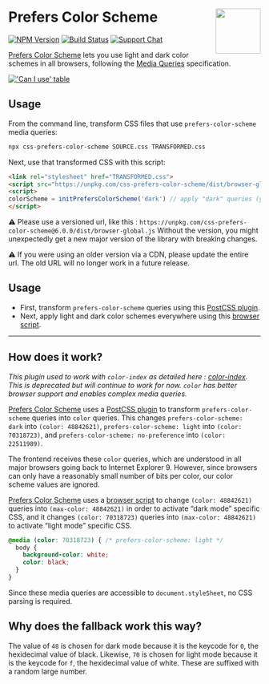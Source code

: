 # Prefers Color Scheme [<img src="https://jonathantneal.github.io/js-logo.svg" alt="" width="90" height="90" align="right">][Prefers Color Scheme]

[![NPM Version][npm-img]][npm-url]
[![Build Status][cli-img]][cli-url]
[![Support Chat][git-img]][git-url]

[Prefers Color Scheme] lets you use light and dark color schemes in all
browsers, following the [Media Queries] specification.

[!['Can I use' table](https://caniuse.bitsofco.de/image/prefers-color-scheme.png)](https://caniuse.com/#feat=prefers-color-scheme)

## Usage

From the command line, transform CSS files that use `prefers-color-scheme`
media queries:

```bash
npx css-prefers-color-scheme SOURCE.css TRANSFORMED.css
```

Next, use that transformed CSS with this script:

```html
<link rel="stylesheet" href="TRANSFORMED.css">
<script src="https://unpkg.com/css-prefers-color-scheme/dist/browser-global.js"></script>
<script>
colorScheme = initPrefersColorScheme('dark') // apply "dark" queries (you can change it afterward, too)
</script>
```

⚠️ Please use a versioned url, like this : `https://unpkg.com/css-prefers-color-scheme@6.0.0/dist/browser-global.js`
Without the version, you might unexpectedly get a new major version of the library with breaking changes.

⚠️ If you were using an older version via a CDN, please update the entire url.
The old URL will no longer work in a future release.

## Usage

- First, transform `prefers-color-scheme` queries using this
  [PostCSS plugin](README-POSTCSS.md).
- Next, apply light and dark color schemes everywhere using this
  [browser script](README-BROWSER.md).

---

## How does it work?

_This plugin used to work with `color-index` as detailed here : [color-index](https://github.com/csstools/css-prefers-color-scheme#how-does-it-work)._
_This is deprecated but will continue to work for now._
_`color` has better browser support and enables complex media queries._

[Prefers Color Scheme] uses a [PostCSS plugin](README-POSTCSS.md) to transform
`prefers-color-scheme` queries into `color` queries. This changes
`prefers-color-scheme: dark` into `(color: 48842621)`,
`prefers-color-scheme: light` into `(color: 70318723)`, and
`prefers-color-scheme: no-preference` into `(color: 22511989)`.

The frontend receives these `color` queries, which are understood in all
major browsers going back to Internet Explorer 9.
However, since browsers can only have a reasonably small number of bits per color,
our color scheme values are ignored.

[Prefers Color Scheme] uses a [browser script](README-BROWSER.md) to change
`(color: 48842621)` queries into `(max-color: 48842621)` in order to
activate “dark mode” specific CSS, and it changes `(color: 70318723)` queries
into `(max-color: 48842621)` to activate “light mode” specific CSS.

```css
@media (color: 70318723) { /* prefers-color-scheme: light */
  body {
    background-color: white;
    color: black;
  }
}
```

Since these media queries are accessible to `document.styleSheet`, no CSS
parsing is required.

## Why does the fallback work this way?

The value of `48` is chosen for dark mode because it is the keycode for `0`,
the hexidecimal value of black. Likewise, `70` is chosen for light mode because
it is the keycode for `f`, the hexidecimal value of white.
These are suffixed with a random large number.

[cli-img]: https://github.com/csstools/postcss-plugins/workflows/test/badge.svg
[cli-url]: https://github.com/csstools/postcss-plugins/actions/workflows/test.yml?query=workflow/test
[git-img]: https://img.shields.io/badge/support-chat-blue.svg
[git-url]: https://gitter.im/postcss/postcss
[npm-img]: https://img.shields.io/npm/v/css-prefers-color-scheme.svg
[npm-url]: https://www.npmjs.com/package/css-prefers-color-scheme

[PostCSS]: https://github.com/postcss/postcss
[Prefers Color Scheme]: https://github.com/csstools/postcss-plugins/tree/main/plugins/css-prefers-color-scheme
[Media Queries]: https://drafts.csswg.org/mediaqueries-5/#descdef-media-prefers-color-scheme
